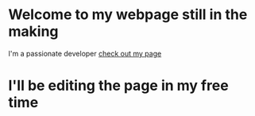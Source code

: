 # Welcome to my webpage still in the making
I'm a passionate developer [check out my page](https://domsoos.github.io)

# I'll be editing the page in my free time
